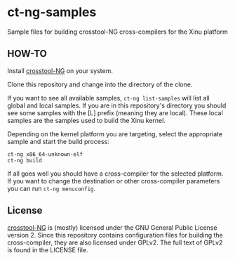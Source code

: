ct-ng-samples
=============

Sample files for building crosstool-NG cross-compilers for the Xinu
platform

HOW-TO
------

Install [crosstool-NG][ct-ng] on your system.

Clone this repository and change into the directory of the clone.

If you want to see all available samples, `ct-ng list-samples` will list
all global and local samples. If you are in this repository's directory you
should see some samples with the [L] prefix (meaning they are local). These
local samples are the samples used to build the Xinu kernel.

Depending on the kernel platform you are targeting, select the appropriate
sample and start the build process:

    ct-ng x86_64-unknown-elf
    ct-ng build

If all goes well you should have a cross-compiler for the selected
platform. If you want to change the destination or other cross-compiler
parameters you can run `ct-ng menuconfig`.

License
-------

[crosstool-NG][ct-ng] is (mostly) licensed under the GNU General Public
License version 2. Since this repository contains configuration files for
building the cross-compiler, they are also licensed under GPLv2. The full
text of GPLv2 is found in the LICENSE file.


[ct-ng]: http://crosstool-ng.org/
